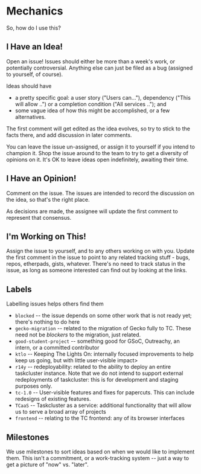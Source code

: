 # Mechanics

So, how do I use this?

## I Have an Idea!

Open an issue! Issues should either be more than a week's work, or potentially controversial.  Anything else can just be filed as a bug (assigned to yourself, of course).

Ideas should have
 * a pretty specific goal: a user story ("Users can..."), dependency ("This will allow ..") or a completion condition ("All services .."); and
 * some vague idea of how this might be accomplished, or a few alternatives.

The first comment will get edited as the idea evolves, so try to stick to the facts there, and add discussion in later comments.

You can leave the issue un-assigned, or assign it to yourself if you intend to champion it.
Shop the issue around to the team to try to get a diversity of opinions on it.
It's OK to leave ideas open indefinitely, awaiting their time.

## I Have an Opinion!

Comment on the issue.
The issues are intended to record the discussion on the idea, so that's the right place.

As decisions are made, the assignee will update the first comment to represent that consensus.

## I'm Working on This!

Assign the issue to yourself, and to any others working on with you.
Update the first comment in the issue to point to any related tracking stuff - bugs, repos, etherpads, gists, whatever.
There's no need to track status in the issue, as long as someone interested can find out by looking at the links.

## Labels

Labelling issues helps others find them

* `blocked` -- the issue depends on some other work that is not ready yet; there's nothing to do here
* `gecko-migration` -- related to the migration of Gecko fully to TC.  These need not be *blockers* to the migration, just related.
* `good-student-project` -- something good for GSoC, Outreachy, an intern, or a committed contributor
* `ktlo` -- Keeping The Lights On: internally focused improvements to help keep us going, but with little user-visible impact>
* `r14y` -- redeployability: related to the ability to deploy an entire taskcluster instance. Note that we do not intend to support external redeployments of taskcluster: this is for development and staging purposes only.
* `tc-1.0` -- User-visible features and fixes for papercuts. This can include redesigns of existing features.
* `TCaaS` -- Taskcluster as a service: additional functionality that will allow us to serve a broad array of projects
* `frontend` -- relating to the TC frontend: any of its browser interfaces

## Milestones

We use milestones to sort ideas based on when we would like to implement them.
This isn't a commitment, or a work-tracking system -- just a way to get a picture of "now" vs. "later".
